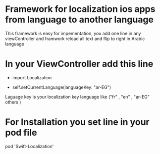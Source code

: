 # Framework for localization ios apps from language to another language 
This framework is easy for impementation, you add one line in any viewController and framwork reload all text and flip to right in Arabic language

# In your  ViewController add this line
* import Localization

 * self.setCurrentLanguage(languageKey: "ar-EG")

 
Laguage key is your localization key language like ("fr" , "en" , "ar-EG" others )

# For Installation you set line in your pod file
pod 'Swift-Localization'
